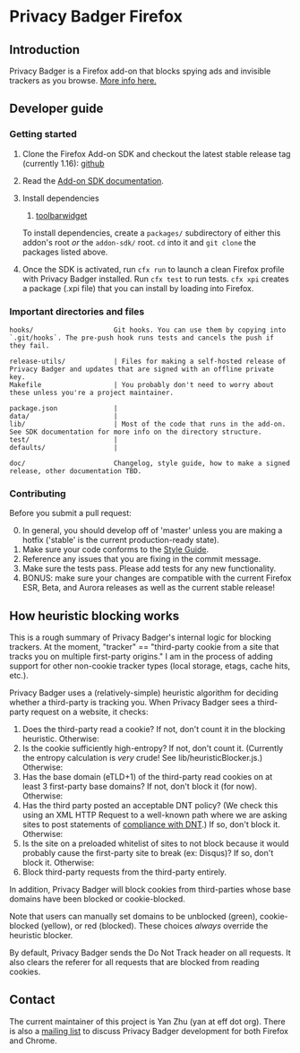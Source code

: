 # Privacy Badger Firefox

## Introduction

Privacy Badger is a Firefox add-on that blocks spying ads and invisible trackers as you browse. [More info here.](https://www.eff.org/privacybadger)

## Developer guide

### Getting started

1.  Clone the Firefox Add-on SDK and checkout the latest stable release tag (currently 1.16): [github](https://github.com/mozilla/addon-sdk)
2.  Read the [Add-on SDK documentation](https://developer.mozilla.org/en-US/Add-ons/SDK/Tutorials/Installation).
3.  Install dependencies

    1. [toolbarwidget](https://github.com/Rob--W/toolbarwidget-jplib)

    To install dependencies, create a `packages/` subdirectory of either this
    addon's root *or* the `addon-sdk/` root. `cd` into it and `git clone` the
    packages listed above.
4.  Once the SDK is activated, run `cfx run` to launch a clean Firefox profile with Privacy Badger installed. Run `cfx test` to run tests. `cfx xpi` creates a package (.xpi file) that you can install by loading into Firefox.

### Important directories and files

    hooks/                    Git hooks. You can use them by copying into `.git/hooks`. The pre-push hook runs tests and cancels the push if they fail.

    release-utils/            | Files for making a self-hosted release of Privacy Badger and updates that are signed with an offline private key.
    Makefile                  | You probably don't need to worry about these unless you're a project maintainer.

    package.json              |
    data/                     |
    lib/                      | Most of the code that runs in the add-on. See SDK documentation for more info on the directory structure.
    test/                     |
    defaults/                 |

    doc/                      Changelog, style guide, how to make a signed release, other documentation TBD.

### Contributing

Before you submit a pull request:

0. In general, you should develop off of 'master' unless you are making a hotfix ('stable' is the current production-ready state).
1. Make sure your code conforms to the [Style Guide](doc/style.md).
2. Reference any issues that you are fixing in the commit message.
3. Make sure the tests pass. Please add tests for any new functionality.
4. BONUS: make sure your changes are compatible with the current Firefox ESR, Beta, and Aurora releases as well as the current stable release!

## How heuristic blocking works

This is a rough summary of Privacy Badger's internal logic for blocking trackers. At the moment, "tracker" == "third-party cookie from a site that tracks you on multiple first-party origins." I am in the process of adding support for other non-cookie tracker types (local storage, etags, cache hits, etc.).

Privacy Badger uses a (relatively-simple) heuristic algorithm for deciding whether a third-party is tracking you. When Privacy Badger sees a third-party request on a website, it checks:
1. Does the third-party read a cookie? If not, don't count it in the blocking heuristic. Otherwise:
2. Is the cookie sufficiently high-entropy? If not, don't count it. (Currently the entropy calculation is *very* crude! See lib/heuristicBlocker.js.) Otherwise:
3. Has the base domain (eTLD+1) of the third-party read cookies on at least 3 first-party base domains? If not, don't block it (for now). Otherwise:
4. Has the third party posted an acceptable DNT policy? (We check this using an XML HTTP Request to a well-known path where we are asking sites to post statements of [compliance with DNT](https://www.eff.org/dnt-policy).) If so, don't block it. Otherwise:
5. Is the site on a preloaded whitelist of sites to not block because it would probably cause the first-party site to break (ex: Disqus)? If so, don't block it. Otherwise:
6. Block third-party requests from the third-party entirely.

In addition, Privacy Badger will block cookies from third-parties whose base domains have been blocked or cookie-blocked.

Note that users can manually set domains to be unblocked (green), cookie-blocked (yellow), or red (blocked). These choices *always* override the heuristic blocker.

By default, Privacy Badger sends the Do Not Track header on all requests. It also clears the referer for all requests that are blocked from reading cookies.

## Contact

The current maintainer of this project is Yan Zhu (yan at eff dot org). There is also a [mailing list](https://lists.eff.org/mailman/listinfo/privacybadger) to discuss Privacy Badger development for both Firefox and Chrome.
